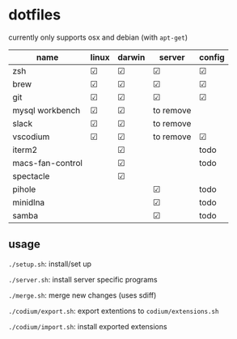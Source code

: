 # dotfiles

currently only supports osx and debian (with `apt-get`)

| name             	| linux   	| darwin  	| server    	| config  	|
|------------------	|---------	|---------	|-----------	|---------	|
| zsh              	| &#9745; 	| &#9745; 	| &#9745;   	| &#9745; 	|
| brew             	| &#9745; 	| &#9745; 	| &#9745;   	| &#9745; 	|
| git              	| &#9745; 	| &#9745; 	| &#9745;   	| &#9745; 	|
| mysql workbench  	| &#9745; 	| &#9745; 	| to remove 	|         	|
| slack            	| &#9745; 	| &#9745; 	| to remove 	|         	|
| vscodium         	| &#9745; 	| &#9745; 	| to remove 	| &#9745; 	|
| iterm2           	|         	| &#9745; 	|           	| todo    	|
| macs-fan-control 	|         	| &#9745; 	|           	| todo    	|
| spectacle        	|         	| &#9745; 	|           	|         	|
| pihole           	|         	|         	| &#9745;   	| todo    	|
| minidlna         	|         	|         	| &#9745;   	| todo    	|
| samba            	|         	|         	| &#9745;   	| todo    	|

## usage

`./setup.sh`: install/set up

`./server.sh`:  install server specific programs

`./merge.sh`: merge new changes (uses sdiff)

`./codium/export.sh`: export extentions to `codium/extensions.sh`

`./codium/import.sh`: install exported extensions
